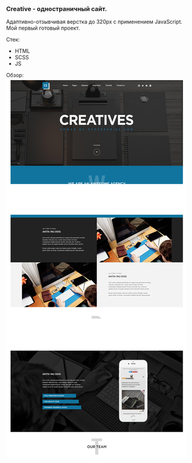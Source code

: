 ### Creative - одностраничный сайт.
Адаптивно-отзывчивая верстка до 320px с применением JavaScript.  
Мой первый готовый проект.

Стек:
* HTML
* SCSS
* JS

Обзор:
![screenshots](./ICON/creative_fon.png)
